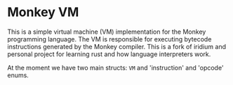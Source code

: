 # Monkey VM

This is a simple virtual machine (VM) implementation for the Monkey programming language. The VM is responsible for executing bytecode instructions generated by the Monkey compiler. This is a fork of iridium and personal project for learning rust and how language interpreters work.

At the moment we have two main structs: `VM` and 'instruction' and 'opcode' enums.
